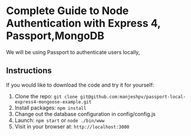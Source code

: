 # Complete Guide to Node Authentication with Express 4, Passport,MongoDB


We will be using Passport to authenticate users locally, 

## Instructions

If you would like to download the code and try it for yourself:

1. Clone the repo: `git clone git@github.com:manjeshpv/passport-local-express4-mongoose-example.git`
2. Install packages: `npm install`
3. Change out the database configuration in config/config.js
4. Launch: `npm start` or `node ./bin/www` 
5. Visit in your browser at: `http://localhost:3000`



